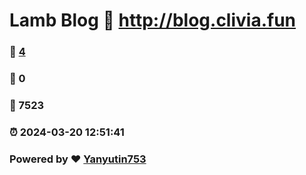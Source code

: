 # Lamb Blog :link: http://blog.clivia.fun 
### :page_facing_up: [4](http://blog.clivia.fun/tag.html) 
### :speech_balloon: 0 
### :hibiscus: 7523 
### :alarm_clock: 2024-03-20 12:51:41 
### Powered by :heart: [Yanyutin753](https://github.com/Yanyutin753/Gmeek)
